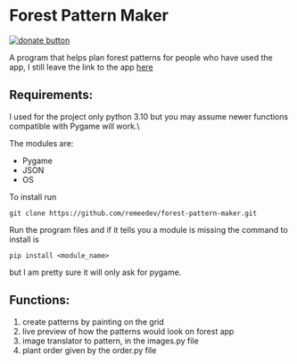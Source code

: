 # Forest Pattern Maker

[![donate button](https://i.imgur.com/8WT0qBO.png)](https://paypal.me/peinorsm)

A program that helps plan forest patterns for people who have used the app, I still leave the link to the app [here](forestapp.cc)

## Requirements:
I used for the project only python 3.10 but you may assume newer functions compatible with Pygame will work.\

The modules are:
- Pygame
- JSON
- OS

To install run

```
git clone https://github.com/remeedev/forest-pattern-maker.git
```

Run the program files and if it tells you a module is missing the command to install is

```
pip install <module_name>
```

but I am pretty sure it will only ask for pygame.

## Functions:

1. create patterns by painting on the grid
2. live preview of how the patterns would look on forest app
3. image translator to pattern, in the images.py file
4. plant order given by the order.py file